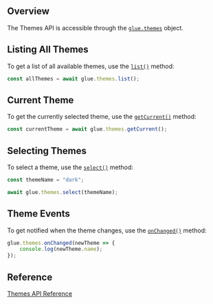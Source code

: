 ## Overview

<glue42 name="addClass" class="colorSection" element="p" text="Available since Glue42 Enterprise 3.10">

The Themes API is accessible through the [`glue.themes`](../../../../reference/glue/latest/themes/index.html) object.

## Listing All Themes

To get a list of all available themes, use the [`list()`](../../../../reference/glue/latest/themes/index.html#API-list) method:

```javascript
const allThemes = await glue.themes.list();
```

## Current Theme

To get the currently selected theme, use the [`getCurrent()`](../../../../reference/glue/latest/themes/index.html#API-getCurrent) method:

```javascript
const currentTheme = await glue.themes.getCurrent();
```

## Selecting Themes

To select a theme, use the [`select()`](../../../../reference/glue/latest/themes/index.html#API-select) method:

```javascript
const themeName = "dark";

await glue.themes.select(themeName);
```

## Theme Events

To get notified when the theme changes, use the [`onChanged()`](../../../../reference/glue/latest/themes/index.html#API-onChanged) method:

```javascript
glue.themes.onChanged(newTheme => {
    console.log(newTheme.name);
});
```

## Reference

[Themes API Reference](../../../../reference/glue/latest/themes/index.html) 